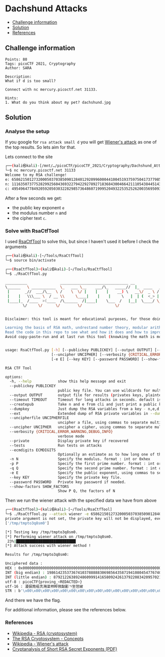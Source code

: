 # Dachshund Attacks

- [Challenge information](#challenge-information)
- [Solution](#solution)
- [References](#references)

## Challenge information
```
Points: 80
Tags: picoCTF 2021, Cryptography
Author: SARA

Description:
What if d is too small? 

Connect with nc mercury.picoctf.net 31133.

Hints:
1. What do you think about my pet? dachshund.jpg
```

## Solution

### Analyse the setup

If you google for `rsa attack small d` you will get [Wiener's attack](https://en.wikipedia.org/wiki/Wiener%27s_attack) as one of the top results. So lets aim for that.

Lets connect to the site
```bash
┌──(kali㉿kali)-[/mnt/…/picoCTF/picoCTF_2021/Cryptography/Dachshund_Attacks]
└─$ nc mercury.picoctf.net 31133
Welcome to my RSA challenge!
e: 65862150127320005037038509012840129209960004410045193759750417377985394915130368181368296052667342899940009485124918084970700806881035884433562195922295472534531712858333290106078343277760803756755670572802680742457324607562251776322670688513709708316127255727360794138423450486733791623208864139985319062709
n: 111635073775282992560436932279422927892718368430046642111054384451437430092958074900936053148330367695269807776075371257916124798239989868928144454138677744106085230203964004299426988568195532162795415192136353551001934000267406108446664822033910616982418163274796786325762783581040178897937780881123797331079
c: 49549647784920592050303228298573648607199952049322535252620035695093329607635490577905002304862913428592143243603580186617698394894233841091360060436848920174536652319109898564887300408227123623221892942454805819870355745462215546218568019618578258052103881221284377372054554879956764482279714539463062518411
```

After a few seconds we get:
 * the public key exponent `e`
 * the modulus number `n` and 
 * the cipher text `c`.

### Solve with RsaCtfTool

I used [RsaCtfTool](https://github.com/RsaCtfTool/RsaCtfTool) to solve this, but since I haven't used it before I check the arguments
```bash
┌──(kali㉿kali)-[~/Tools/RsaCtfTool]
└─$ source bin/activate

┌──(RsaCtfTool)─(kali㉿kali)-[~/Tools/RsaCtfTool]
└─$ ./RsaCtfTool.py 

__________               _______________________________ __                .__   
\______   \ ___________  \_   ___ \__    ___/\_   _____//  |_  ____   ____ |  |  
 |       _//  ___/\__  \ /    \  \/ |    |    |    __) \   __\/  _ \ /  _ \|  |  
 |    |   \\\___ \  / __ \\     \____|    |    |     \   |  | (  <_> |  <_> )  |__
 |____|_  /____  >(____  /\______  /|____|    \___  /   |__|  \____/ \____/|____/
        \/     \/      \/        \/               \/                             
        

Disclaimer: this tool is meant for educational purposes, for those doing CTF's first try:

Learning the basis of RSA math, undrestand number theory, modular arithmetric, integer factorization, fundamental theorem of arithmetic.
Read the code in this repo to see what and how it does and how to improve it, send PR's.
Avoid copy-paste-run and at last run this tool (knowking the math is more valuable than knowking how to run this tool).


usage: RsaCtfTool.py [-h] [--publickey PUBLICKEY] [--output OUTPUT] [--timeout TIMEOUT] [--createpub] [--dumpkey] [--ext] [--uncipherfile UNCIPHERFILE]
                     [--uncipher UNCIPHER] [--verbosity {CRITICAL,ERROR,WARNING,DEBUG,INFO}] [--private] [--tests] [--ecmdigits ECMDIGITS] [-n N] [-p P] [-q Q]
                     [-e E] [--key KEY] [--password PASSWORD] [--show-factors SHOW_FACTORS]

RSA CTF Tool

options:
  -h, --help            show this help message and exit
  --publickey PUBLICKEY
                        public key file. You can use wildcards for multiple keys.
  --output OUTPUT       output file for results (privates keys, plaintext data).
  --timeout TIMEOUT     Timeout for long attacks in seconds. default is 60s min: MIN_INT in C, max: MAX_INT in C, values < 1 have the same effect as MAX_INT
  --createpub           Take n and e from cli and just print a public key then exit
  --dumpkey             Just dump the RSA variables from a key - n,e,d,p,q
  --ext                 Extended dump of RSA private variables in --dumpkey mode - dp,dq,pinv,qinv).
  --uncipherfile UNCIPHERFILE
                        uncipher a file, using commas to separate multiple paths
  --uncipher UNCIPHER   uncipher a cipher, using commas to separate multiple ciphers
  --verbosity {CRITICAL,ERROR,WARNING,DEBUG,INFO}
                        verbose mode
  --private             Display private key if recovered
  --tests               Run tests on attacks
  --ecmdigits ECMDIGITS
                        Optionally an estimate as to how long one of the primes is for ECM method
  -n N                  Specify the modulus. format : int or 0xhex
  -p P                  Specify the first prime number. format : int or 0xhex
  -q Q                  Specify the second prime number. format : int or 0xhex
  -e E                  Specify the public exponent, using commas to separate multiple exponents. format : int or 0xhex
  --key KEY             Specify the private key file.
  --password PASSWORD   Private key password if needed.
  --show-factors SHOW_FACTORS
                        Show P Q, the factors of N
```

Then we run the wiener attack with the specified data we have from above
```bash
┌──(RsaCtfTool)─(kali㉿kali)-[~/Tools/RsaCtfTool]
└─$ ./RsaCtfTool.py --attack wiener -e 65862150127320005037038509012840129209960004410045193759750417377985394915130368181368296052667342899940009485124918084970700806881035884433562195922295472534531712858333290106078343277760803756755670572802680742457324607562251776322670688513709708316127255727360794138423450486733791623208864139985319062709 -n 111635073775282992560436932279422927892718368430046642111054384451437430092958074900936053148330367695269807776075371257916124798239989868928144454138677744106085230203964004299426988568195532162795415192136353551001934000267406108446664822033910616982418163274796786325762783581040178897937780881123797331079 --uncipher 49549647784920592050303228298573648607199952049322535252620035695093329607635490577905002304862913428592143243603580186617698394894233841091360060436848920174536652319109898564887300408227123623221892942454805819870355745462215546218568019618578258052103881221284377372054554879956764482279714539463062518411
private argument is not set, the private key will not be displayed, even if recovered.
['/tmp/tmpto3q8sm0']

[*] Testing key /tmp/tmpto3q8sm0.
[*] Performing wiener attack on /tmp/tmpto3q8sm0.
 23%|███████████████████████████▏                                                                                           | 142/621 [00:00<00:00, 479928.42it/s]
[*] Attack success with wiener method !

Results for /tmp/tmpto3q8sm0:

Unciphered data :
HEX : 0x000000000000000000000000000000000000000000000000000000000000000000000000000000000000000000000000000000000000000000000000000000000000000000000000000000000000000000000000000000000000000000000000007069636f4354467b70726f76696e675f7769656e65725f313134363038347d
INT (big endian) : 198614235373674103788888306985643587194108045477674049828293333354607555709
INT (little endian) : 87921226389248609991416580924261379220834209570216127188744368794844983358867834124248414628711792213050850983251956877756570780708855133214828939851701104528276715881992414177645078631779504417424285365191693621622775553702005676528503892037702385734519870361795786506467713703552453301138070119563546066944
utf-8 : picoCTF{proving_<REDACTED>}
utf-16 : 瀀捩䍯䙔灻潲楶杮睟敩敮彲ㄱ㘴㠰紴
STR : b'\x00\x00\x00\x00\x00\x00\x00\x00\x00\x00\x00\x00\x00\x00\x00\x00\x00\x00\x00\x00\x00\x00\x00\x00\x00\x00\x00\x00\x00\x00\x00\x00\x00\x00\x00\x00\x00\x00\x00\x00\x00\x00\x00\x00\x00\x00\x00\x00\x00\x00\x00\x00\x00\x00\x00\x00\x00\x00\x00\x00\x00\x00\x00\x00\x00\x00\x00\x00\x00\x00\x00\x00\x00\x00\x00\x00\x00\x00\x00\x00\x00\x00\x00\x00\x00\x00\x00\x00\x00\x00\x00\x00\x00\x00\x00\x00\x00picoCTF{proving_<REDACTED>}'
```

And there we have the flag.

For additional information, please see the references below.

### References

- [Wikipedia - RSA (cryptosystem)](https://en.wikipedia.org/wiki/RSA_(cryptosystem))
- [The RSA Cryptosystem - Concepts](https://cryptobook.nakov.com/asymmetric-key-ciphers/the-rsa-cryptosystem-concepts)
- [Wikipedia - Wiener's attack](https://en.wikipedia.org/wiki/Wiener%27s_attack)
- [Cryptanalysis of Short RSA Secret Exponents (PDF)](https://monge.univ-mlv.fr/~jyt/Crypto/4/10.1.1.92.5261.pdf)
